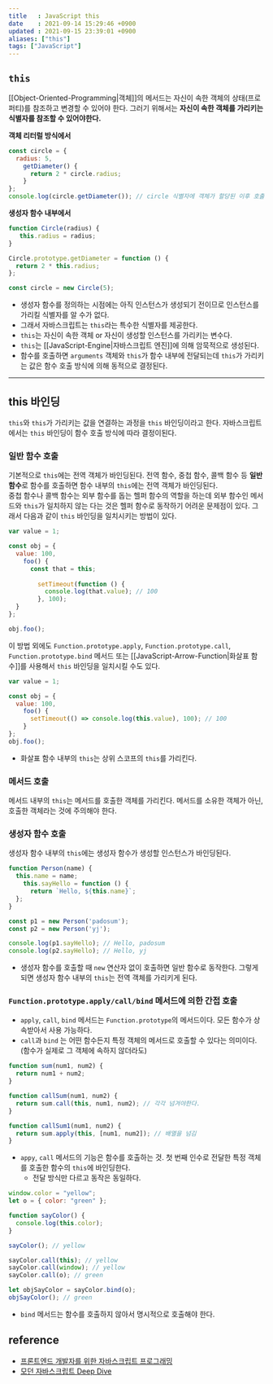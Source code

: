 ```yaml
---
title   : JavaScript this
date    : 2021-09-14 15:29:46 +0900
updated : 2021-09-15 23:39:01 +0900
aliases: ["this"]
tags: ["JavaScript"]
---
```


## `this`
[[Object-Oriented-Programming|객체]]의 메서드는 자신이 속한 객체의 상태(프로퍼티)를 참조하고 변경할 수 있어야 한다. 그러기 위해서는 **자신이 속한 객체를 가리키는 식별자를 참조할 수 있어야한다.**

**객체 리터럴 방식에서**
```javascript
const circle = {
  radius: 5,
	getDiameter() {
	  return 2 * circle.radius;
	}
};
console.log(circle.getDiameter()); // circle 식별자에 객체가 할당된 이후 호출되기 때문에 circle.radius에 접근 가능
```

**생성자 함수 내부에서**
```javascript
function Circle(radius) {
   this.radius = radius;
}

Circle.prototype.getDiameter = function () {
  return 2 * this.radius;
};

const circle = new Circle(5);
```
- 생성자 함수를 정의하는 시점에는 아직 인스턴스가 생성되기 전이므로 인스턴스를 가리킬 식별자를 알 수가 없다.  
- 그래서 자바스크립트는 `this`라는 특수한 식별자를 제공한다.
- `this`는 자신이 속한 객체 or 자신이 생성할 인스턴스를 가리키는 변수다.
- `this`는 [[JavaScript-Engine|자바스크립트 엔진]]에 의해 암묵적으로 생성된다.
- 함수를 호출하면 `arguments` 객체와 `this`가 함수 내부에 전달되는데 `this`가 가리키는 값은 함수 호출 방식에 의해 동적으로 결정된다.
---

## this 바인딩
`this`와 `this`가 가리키는 값을 연결하는 과정을 `this` 바인딩이라고 한다. 자바스크립트에서는 `this` 바인딩이 함수 호출 방식에 따라 결정이된다.

### 일반 함수 호출
기본적으로 `this`에는 전역 객체가 바인딩된다. 전역 함수, 중첩 함수, 콜백 함수 등 **일반 함수**로 함수를 호출하면 함수 내부의 `this`에는 전역 객체가 바인딩된다.  
중첩 함수나 콜백 함수는 외부 함수를 돕는 헬퍼 함수의 역할을 하는데 외부 함수인 메서드와 `this`가 일치하지 않는 다는 것은 헬퍼 함수로 동작하기 어려운 문제점이 있다. 그래서 다음과 같이 `this` 바인딩을 일치시키는 방법이 있다.  
```javascript
var value = 1;

const obj = {
  value: 100,
	foo() {
	  const that = this;
		
		setTimeout(function () {
		  console.log(that.value); // 100
		}, 100);
  }
};

obj.foo();
```
이 방법 외에도 `Function.prototype.apply`, `Function.prototype.call`, `Function.prototype.bind` 메서드 또는 [[JavaScript-Arrow-Function|화살표 함수]]를 사용해서 `this` 바인딩을 일치시킬 수도 있다.
```javascript
var value = 1;

const obj = {
  value: 100,
	foo() {
	  setTimeout(() => console.log(this.value), 100); // 100 
	}
};
obj.foo();
```
- 화살표 함수 내부의 `this`는 상위 스코프의 `this`를 가리킨다.

### 메서드 호출 
메서드 내부의 `this`는 메서드를 호출한 객체를 가리킨다. 메서드를 소유한 객체가 아닌, 호출한 객체라는 것에 주의해야 한다.  

### 생성자 함수 호출
생성자 함수 내부의 `this`에는 생성자 함수가 생성할 인스턴스가 바인딩된다.  
```javascript
function Person(name) {
  this.name = name;
	this.sayHello = function () {
	  return `Hello, ${this.name}`; 
  };
}

const p1 = new Person('padosum');
const p2 = new Person('yj');

console.log(p1.sayHello); // Hello, padosum
console.log(p2.sayHello); // Hello, yj
```
- 생성자 함수를 호출할 때 `new` 연산자 없이 호출하면 일반 함수로 동작한다. 그렇게 되면 생성자 함수 내부의 `this`는 전역 객체를 가리키게 된다. 
	
### `Function.prototype.apply/call/bind` 메서드에 의한 간접 호출
- `apply`, `call`, `bind` 메서드는 `Function.prototype`의 메서드이다. 모든 함수가 상속받아서 사용 가능하다.  
- `call`과 `bind` 는 어떤 함수든지 특정 객체의 메서드로 호출할 수 있다는 의미이다. (함수가 실제로 그 객체에 속하지 않더라도)

```javascript
function sum(num1, num2) {
  return num1 + num2;
}

function callSum(num1, num2) {
  return sum.call(this, num1, num2); // 각각 넘겨야한다.
}

function callSum1(num1, num2) {
  return sum.apply(this, [num1, num2]); // 배열을 넘김
}
```
- `appy`, `call` 메서드의 기능은 함수를 호출하는 것. 첫 번째 인수로 전달한 특정 객체를 호출한 함수의 `this`에 바인딩한다.  
	- 전달 방식만 다르고 동작은 동일하다.
```javascript
window.color = "yellow";
let o = { color: "green" };

function sayColor() {
  console.log(this.color);
}

sayColor(); // yellow

sayColor.call(this); // yellow
sayColor.call(window); // yellow
sayColor.call(o); // green

let objSayColor = sayColor.bind(o);
objSayColor(); // green
```
- `bind` 메서드는 함수를 호출하지 않아서 명시적으로 호출해야 한다.

## reference
- [프론트엔드 개발자를 위한 자바스크립트 프로그래밍](http://www.kyobobook.co.kr/product/detailViewKor.laf?ejkGb=KOR&mallGb=KOR&barcode=9788966260768&orderClick=LAG&Kc=) 
- [모던 자바스크립트 Deep Dive](http://www.kyobobook.co.kr/product/detailViewKor.laf?ejkGb=KOR&mallGb=KOR&barcode=9791158392239&orderClick=LEa&Kc=)
